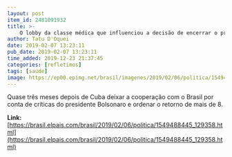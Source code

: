 ```yaml
---
layout: post
item_id: 2481091932
title: >-
    O lobby da classe médica que influenciou a decisão de encerrar o programa
author: Tatu D'Oquei
date: 2019-02-07 13:23:11
pub_date: 2019-02-07 13:23:11
time_added: 2019-12-23 21:37:45
categories: [refletimos]
tags: [saúde]
image: https://ep00.epimg.net/brasil/imagenes/2019/02/06/politica/1549488445_129358_1549490257_rrss_normal.jpg
---
```


Quase três meses depois de Cuba deixar a cooperação com o Brasil por conta de críticas do presidente Bolsonaro e ordenar o retorno de mais de 8.

**Link:** [https://brasil.elpais.com/brasil/2019/02/06/politica/1549488445_129358.html](https://brasil.elpais.com/brasil/2019/02/06/politica/1549488445_129358.html)

